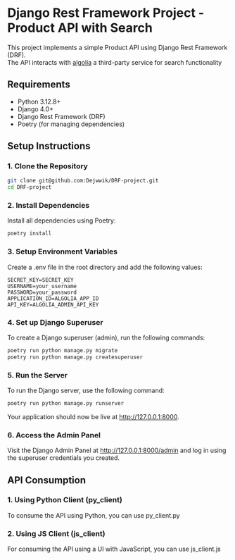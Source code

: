 # Django Rest Framework Project - Product API with Search

This project implements a simple Product API using Django Rest Framework (DRF).<br/>
The API interacts with [algolia](https://www.algolia.com/) a third-party service for search functionality

## Requirements
- Python 3.12.8+
- Django 4.0+
- Django Rest Framework (DRF)
- Poetry (for managing dependencies)


## Setup Instructions
### 1. Clone the Repository<br/>
```bash
git clone git@github.com:Dejwwik/DRF-project.git
cd DRF-project
```

### 2. Install Dependencies
Install all dependencies using Poetry:
```bash
poetry install
```

### 3. Setup Environment Variables<br/>
Create a .env file in the root directory and add the following values:
```env
SECRET_KEY=SECRET_KEY
USERNAME=your_username
PASSWORD=your_password
APPLICATION_ID=ALGOLIA_APP_ID
API_KEY=ALGOLIA_ADMIN_API_KEY
```

### 4. Set up Django Superuser<br/>
To create a Django superuser (admin), run the following commands:
```bash
poetry run python manage.py migrate
poetry run python manage.py createsuperuser
```


### 5. Run the Server<br/>
To run the Django server, use the following command:
```bash
poetry run python manage.py runserver
```
Your application should now be live at http://127.0.0.1:8000.


### 6. Access the Admin Panel<br/>
Visit the Django Admin Panel at http://127.0.0.1:8000/admin and log in using the superuser credentials you created.

## API Consumption<br/>
### 1. Using Python Client (py_client)<br/>
To consume the API using Python, you can use py_client.py

### 2. Using JS Client (js_client)<br/>
For consuming the API using a UI with JavaScript, you can use js_client.js
